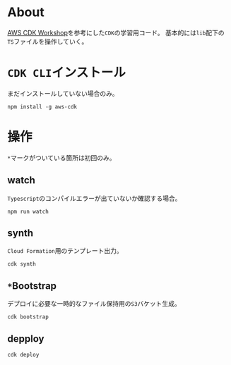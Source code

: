 # About
[AWS CDK Workshop](https://cdkworkshop.com/)を参考にした`CDK`の学習用コード。
基本的には`lib`配下の`TS`ファイルを操作していく。

# `CDK CLI`インストール
まだインストールしていない場合のみ。

```shell
npm install -g aws-cdk
```

# 操作
`*`マークがついている箇所は初回のみ。

## watch
`Typescript`のコンパイルエラーが出ていないか確認する場合。

```shell
npm run watch
```

## synth
`Cloud Formation`用のテンプレート出力。

```shell
cdk synth
```

## `*`Bootstrap
デプロイに必要な一時的なファイル保持用の`S3`バケット生成。

```shell
cdk bootstrap
```

## depploy

```shell
cdk deploy
```
